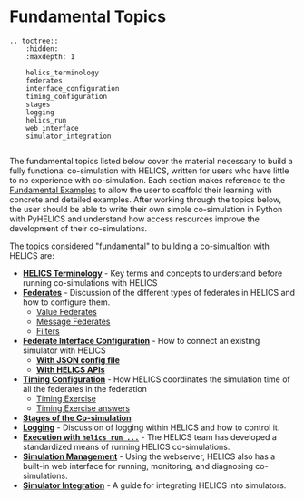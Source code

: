 # Fundamental Topics

```{eval-rst}
.. toctree::
    :hidden:
    :maxdepth: 1

    helics_terminology
    federates
    interface_configuration
    timing_configuration
    stages
    logging
    helics_run
    web_interface
    simulator_integration


```

The fundamental topics listed below cover the material necessary to build a fully functional co-simulation with HELICS, written for users who have little to no experience with co-simulation. Each section makes reference to the [Fundamental Examples](../examples/fundamental_examples/fundamental_examples_index.md) to allow the user to scaffold their learning with concrete and detailed examples. After working through the topics below, the user should be able to write their own simple co-simulation in Python with PyHELICS and understand how access resources improve the development of their co-simulations.

The topics considered "fundamental" to building a co-simualtion with HELICS are:

- [**HELICS Terminology**](./helics_terminology) - Key terms and concepts to understand before running co-simulations with HELICS
- [**Federates**](./federates.md) - Discussion of the different types of federates in HELICS and how to configure them.
  - [Value Federates](./value_federates.md)
  - [Message Federates](./message_federates.md)
  - [Filters](./filters.md)
- [**Federate Interface Configuration**](./interface_configuration.md) - How to connect an existing simulator with HELICS
  - [**With JSON config file**](./interface_configuration.md#json-configuration)
  - [**With HELICS APIs**](./interface_configuration.md#api-configuration)
- [**Timing Configuration**](./timing_configuration.md) - How HELICS coordinates the simulation time of all the federates in the federation
  - [Timing Exercise](./timing_exercise.md)
  - [Timing Exercise answers](./timing_exercise_answers.md)
- [**Stages of the Co-simulation**](./stages.md)
- [**Logging**](./logging.md) - Discussion of logging within HELICS and how to control it.
- [**Execution with `helics run ...`**](./helics_run.md) - The HELICS team has developed a standardized means of running HELICS co-simulations.
- [**Simulation Management**](./web_interface.md) - Using the webserver, HELICS also has a built-in web interface for running, monitoring, and diagnosing co-simulations.
- [**Simulator Integration**](./simulator_integration.md) - A guide for integrating HELICS into simulators.
